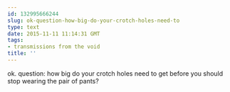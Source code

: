 ```yaml
---
id: 132995666244
slug: ok-question-how-big-do-your-crotch-holes-need-to
type: text
date: 2015-11-11 11:14:31 GMT
tags:
- transmissions from the void
title: ''
---
```

ok. question: how big do your crotch holes need to get before you should stop wearing the pair of pants?